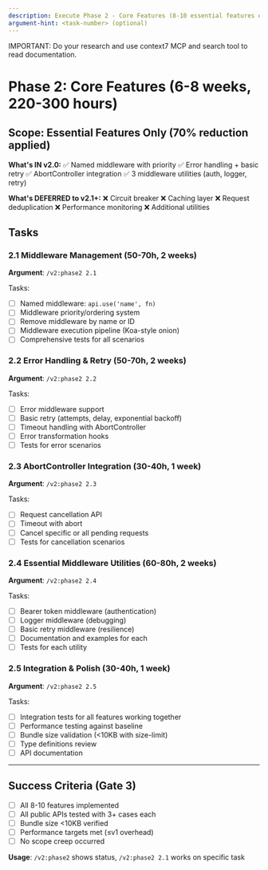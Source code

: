```yaml
---
description: Execute Phase 2 - Core Features (8-10 essential features only)
argument-hint: <task-number> (optional)
---
```


IMPORTANT: Do your research and use context7 MCP and search tool to read documentation.

# Phase 2: Core Features (6-8 weeks, 220-300 hours)

## Scope: Essential Features Only (70% reduction applied)

**What's IN v2.0:**
✅ Named middleware with priority
✅ Error handling + basic retry
✅ AbortController integration
✅ 3 middleware utilities (auth, logger, retry)

**What's DEFERRED to v2.1+:**
❌ Circuit breaker
❌ Caching layer
❌ Request deduplication
❌ Performance monitoring
❌ Additional utilities

## Tasks

### 2.1 Middleware Management (50-70h, 2 weeks)
**Argument**: `/v2:phase2 2.1`

Tasks:
- [ ] Named middleware: `api.use('name', fn)`
- [ ] Middleware priority/ordering system
- [ ] Remove middleware by name or ID
- [ ] Middleware execution pipeline (Koa-style onion)
- [ ] Comprehensive tests for all scenarios

### 2.2 Error Handling & Retry (50-70h, 2 weeks)
**Argument**: `/v2:phase2 2.2`

Tasks:
- [ ] Error middleware support
- [ ] Basic retry (attempts, delay, exponential backoff)
- [ ] Timeout handling with AbortController
- [ ] Error transformation hooks
- [ ] Tests for error scenarios

### 2.3 AbortController Integration (30-40h, 1 week)
**Argument**: `/v2:phase2 2.3`

Tasks:
- [ ] Request cancellation API
- [ ] Timeout with abort
- [ ] Cancel specific or all pending requests
- [ ] Tests for cancellation scenarios

### 2.4 Essential Middleware Utilities (60-80h, 2 weeks)
**Argument**: `/v2:phase2 2.4`

Tasks:
- [ ] Bearer token middleware (authentication)
- [ ] Logger middleware (debugging)
- [ ] Basic retry middleware (resilience)
- [ ] Documentation and examples for each
- [ ] Tests for each utility

### 2.5 Integration & Polish (30-40h, 1 week)
**Argument**: `/v2:phase2 2.5`

Tasks:
- [ ] Integration tests for all features working together
- [ ] Performance testing against baseline
- [ ] Bundle size validation (<10KB with size-limit)
- [ ] Type definitions review
- [ ] API documentation

---

## Success Criteria (Gate 3)
- [ ] All 8-10 features implemented
- [ ] All public APIs tested with 3+ cases each
- [ ] Bundle size <10KB verified
- [ ] Performance targets met (≤v1 overhead)
- [ ] No scope creep occurred

**Usage**: `/v2:phase2` shows status, `/v2:phase2 2.1` works on specific task
